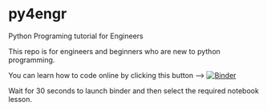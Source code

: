 # py4engr
Python Programing tutorial for Engineers

This repo is for engineers and beginners who are new to python programming. 

You can learn how to code online by clicking this button --> [![Binder](https://mybinder.org/badge_logo.svg)](https://mybinder.org/v2/gh/fslurrehman/py4engr/HEAD)

Wait for 30 seconds to launch binder and then select the required notebook lesson. 
